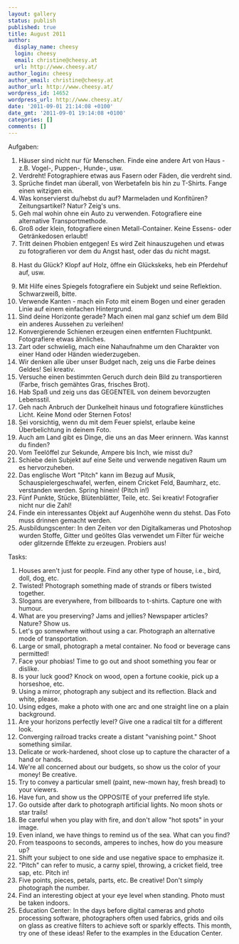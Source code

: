 ```yaml
---
layout: gallery
status: publish
published: true
title: August 2011
author:
  display_name: cheesy
  login: cheesy
  email: christine@cheesy.at
  url: http://www.cheesy.at/
author_login: cheesy
author_email: christine@cheesy.at
author_url: http://www.cheesy.at/
wordpress_id: 14652
wordpress_url: http://www.cheesy.at/
date: '2011-09-01 21:14:08 +0100'
date_gmt: '2011-09-01 19:14:08 +0100'
categories: []
comments: []
---
```

<!--:de-->Aufgaben:
1) Häuser sind nicht nur für Menschen. Finde eine andere Art von Haus - z.B. Vogel-, Puppen-, Hunde-, usw.
2) Verdreht! Fotographiere etwas aus Fasern oder Fäden, die verdreht sind.
3) Sprüche findet man überall, von Werbetafeln bis hin zu T-Shirts. Fange einen witzigen ein.
4) Was konservierst du/hebst du auf? Marmeladen und Konfitüren? Zeitungsartikel? Natur? Zeig's uns.
5) Geh mal wohin ohne ein Auto zu verwenden. Fotografiere eine alternative Transportmethode.
6) Groß oder klein, fotografiere einen Metall-Container. Keine Essens- oder Getränkedosen erlaubt!
7) Tritt deinen Phobien entgegen! Es wird Zeit hinauszugehen und etwas zu fotografieren vor dem du Angst hast, oder das du nicht magst.
8. Hast du Glück? Klopf auf Holz, öffne ein Glückskeks, heb ein Pferdehuf auf, usw.
9) Mit Hilfe eines Spiegels fotografiere ein Subjekt und seine Reflektion. Schwarzweiß, bitte.
10) Verwende Kanten - mach ein Foto mit einem Bogen und einer geraden Linie auf einem einfachen Hintergrund.
11) Sind deine Horizonte gerade? Mach einen mal ganz schief um dem Bild ein anderes Aussehen zu verleihen!
12) Konvergierende Schienen erzeugen einen entfernten Fluchtpunkt. Fotografiere etwas ähnliches.
13) Zart oder schwielig, mach eine Nahaufnahme um den Charakter von einer Hand oder Händen wiederzugeben.
14) Wir denken alle über unser Budget nach, zeig uns die Farbe deines Geldes! Sei kreativ.
15) Versuche einen bestimmten Geruch durch dein Bild zu transportieren (Farbe, frisch gemähtes Gras, frisches Brot).
16) Hab Spaß und zeig uns das GEGENTEIL von deinem bevorzugten Lebensstil.
17) Geh nach Anbruch der Dunkelheit hinaus und fotografiere künstliches Licht. Keine Mond oder Sternen Fotos!
18) Sei vorsichtig, wenn du mit dem Feuer spielst, erlaube keine Überbelichtung in deinem Foto.
19) Auch am Land gibt es Dinge, die uns an das Meer erinnern. Was kannst du finden?
20) Vom Teelöffel zur Sekunde, Ampere bis Inch, wie misst du?
21) Schiebe dein Subjekt auf eine Seite und verwende negativen Raum um es hervorzuheben.
22) Das englische Wort "Pitch" kann im Bezug auf Musik, Schauspielergeschwafel, werfen, einem Cricket Feld, Baumharz, etc. verstanden werden. Spring hinein! (Pitch in!)
23) Fünf Punkte, Stücke, Blütenblätter, Teile, etc. Sei kreativ! Fotografier nicht nur die Zahl!
24) Finde ein interessantes Objekt auf Augenhöhe wenn du stehst. Das Foto muss drinnen gemacht werden.
25) Ausbildungscenter: In den Zeiten vor den Digitalkameras und Photoshop wurden Stoffe, Gitter und geöltes Glas verwendet um Filter für weiche oder glitzernde Effekte zu erzeugen. Probiers aus!
<!--:--><!--:en-->Tasks:
1) Houses aren't just for people. Find any other type of house, i.e., bird, doll, dog, etc.
2) Twisted! Photograph something made of strands or fibers twisted together.
3) Slogans are everywhere, from billboards to t-shirts. Capture one with humour.
4) What are you preserving? Jams and jellies? Newspaper articles? Nature? Show us.
5) Let's go somewhere without using a car. Photograph an alternative mode of transportation.
6) Large or small, photograph a metal container. No food or beverage cans permitted!
7) Face your phobias! Time to go out and shoot something you fear or dislike.
8) Is your luck good? Knock on wood, open a fortune cookie, pick up a horseshoe, etc.
9) Using a mirror, photograph any subject and its reflection. Black and white, please.
10) Using edges, make a photo with one arc and one straight line on a plain background.
11) Are your horizons perfectly level? Give one a radical tilt for a different look.
12) Converging railroad tracks create a distant "vanishing point." Shoot something similar.
13) Delicate or work-hardened, shoot close up to capture the character of a hand or hands.
14) We're all concerned about our budgets, so show us the color of your money! Be creative.
15) Try to convey a particular smell (paint, new-mown hay, fresh bread) to your viewers.
16) Have fun, and show us the OPPOSITE of your preferred life style.
17) Go outside after dark to photograph artificial lights. No moon shots or star trails!
18) Be careful when you play with fire, and don't allow "hot spots" in your image.
19) Even inland, we have things to remind us of the sea. What can you find?
20) From teaspoons to seconds, amperes to inches, how do you measure up?
21) Shift your subject to one side and use negative space to emphasize it.
22) "Pitch" can refer to music, a carny spiel, throwing, a cricket field, tree sap, etc. Pitch in!
23) Five points, pieces, petals, parts, etc. Be creative! Don't simply photograph the number.
24) Find an interesting object at your eye level when standing. Photo must be taken indoors.
25) Education Center: In the days before digital cameras and photo processing software, photographers often used fabrics, grids and oils on glass as creative filters to achieve soft or sparkly effects. This month, try one of these ideas! Refer to the examples in the Education Center.
<!--:-->
